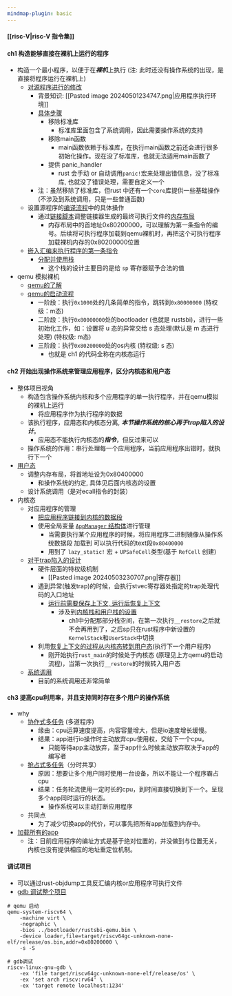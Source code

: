 ```yaml
---
mindmap-plugin: basic
---
```


#### [[risc-V|risc-V 指令集]]


#### ch1 构造能够直接在裸机上运行的程序
+ 构造一个最小程序，以便于在***裸机***上执行  (注: 此时还没有操作系统的出现，是直接将程序运行在裸机上)
	+ [对源程序进行的修改](https://rcore-os.cn/rCore-Tutorial-Book-v3/chapter1/2remove-std.html)
		+ 背景知识: [[Pasted image 20240501234747.png|应用程序执行环境]]
		+ [具体步骤](https://rcore-os.cn/rCore-Tutorial-Book-v3/chapter1/2remove-std.html)
			+ 移除标准库
				+ 标准库里面包含了系统调用，因此需要操作系统的支持
			+ 移除main函数
				+ main函数依赖于标准库，在执行main函数之前还会进行很多初始化操作。现在没了标准库，也就无法适用main函数了
			+ 提供 panic_handler
				+ rust 会手动 or 自动调用`panic!`宏来处理出错信息，没了标准库, 也就没了错误处理，需要自定义一个
		+ 注：虽然移除了标准库，但rust 中还有一个`core`库提供一些基础操作(不涉及到系统调用，只是一些普通函数)
	+ 设置源程序的[编译流程](https://rcore-os.cn/rCore-Tutorial-Book-v3/chapter1/3first-instruction-in-kernel1.html#id8)中的具体操作
		+ 通过[链接脚本](https://rcore-os.cn/rCore-Tutorial-Book-v3/chapter1/4first-instruction-in-kernel2.html#id4)调整链接器生成的最终可执行文件的[内存布局](https://rcore-os.cn/rCore-Tutorial-Book-v3/chapter1/3first-instruction-in-kernel1.html#id7)
			+ 内存布局中的首地址0x80200000，可以理解为第一条指令的编号。后续将可执行程序加载到qemu裸机时，再把这个可执行程序加载裸机内存的0x80200000位置
	+ [嵌入汇编来执行程序的第一条指令](https://rcore-os.cn/rCore-Tutorial-Book-v3/chapter1/4first-instruction-in-kernel2.html#id3)
		+ [分配并使用栈](https://rcore-os.cn/rCore-Tutorial-Book-v3/chapter1/5support-func-call.html#jump-practice)
			+ 这个栈的设计主要目的是给 `sp` 寄存器赋予合法的值
+ qemu 模拟裸机
	+ [qemu的了解](https://rcore-os.cn/rCore-Tutorial-Book-v3/chapter1/3first-instruction-in-kernel1.html#qemu)
	+ [qemu的启动流程](https://rcore-os.cn/rCore-Tutorial-Book-v3/chapter1/3first-instruction-in-kernel1.html#id5)
		+ 一阶段：执行`0x1000`处的几条简单的指令，跳转到`0x80000000` (特权级：m态)
		+ 二阶段：执行`0x80000000`处的bootloader (也就是 rustsbi)，进行一些初始化工作，如：设置将 u 态的异常交给 s 态处理(默认是 m 态进行处理) (特权级: m态)
		+ 三阶段：执行`0x80200000`处的os内核 (特权级: s 态)
			+ 也就是 ch1 的代码全称在内核态运行

#### ch2 开始出现操作系统来管理应用程序，区分内核态和用户态
+ 整体项目视角
	+ 构造包含操作系统内核和多个应用程序的单一执行程序，并在qemu模拟的裸机上运行
		+ 将应用程序作为执行程序的数据
	+ 该执行程序，应用态和内核态分离, ***本节操作系统的核心再于trap陷入的设计***。
		+ 应用态不能执行内核态的***指令***，但反过来可以
	+ 操作系统的作用：串行处理每一个应用程序，当前应用程序出错时，就执行下一个
+ [用户态](https://rcore-os.cn/rCore-Tutorial-Book-v3/chapter2/2application.html#id1)
	+ 调整内存布局，将首地址设为0x80400000
		+ 和操作系统的约定, 具体见后面内核态的设置
	+ 设计系统调用（是对ecall指令的封装）
+ 内核态
	+ 对应用程序的管理
		+ [把应用程序链接到内核的数据段](https://rcore-os.cn/rCore-Tutorial-Book-v3/chapter2/3batch-system.html#id3)
		+ 使用全局变量 [`AppManager` 结构体](https://rcore-os.cn/rCore-Tutorial-Book-v3/chapter2/3batch-system.html#id4)进行管理
			+ 当需要执行某个应用程序的时候，将应用程序二进制镜像从操作系统数据段 加载到 可以执行代码的text段`0x80400000`
			+ 用到了 `lazy_static!` 宏 + `UPSafeCell`类型(基于 `RefCell` 创建)
	+ [对于trap陷入的设计](https://rcore-os.cn/rCore-Tutorial-Book-v3/chapter2/4trap-handling.html)
		+ 硬件层面的特权级机制
			+ [[Pasted image 20240503230707.png|寄存器]]
		+ 遇到异常(触发trap)的时候，会执行stvec寄存器处指定的trap处理代码的入口地址
			+ [运行前需要保存上下文, 运行后恢复上下文](https://rcore-os.cn/rCore-Tutorial-Book-v3/chapter2/4trap-handling.html#id8)
				+ 涉及到[内核栈和用户栈的设置](https://rcore-os.cn/rCore-Tutorial-Book-v3/chapter2/4trap-handling.html#id7)
					+ ch1中分配那部分栈空间，在第一次执行`__restore`之后就不会再用到了，之后sp只在rust程序中新设置的`KernelStack`和`UserStack`中切换
		+ 利用[恢复上下文的过程从内核态转到用户态](https://rcore-os.cn/rCore-Tutorial-Book-v3/chapter2/4trap-handling.html#ch2-app-execution)(执行下一个用户程序)
			+ 刚开始执行`rust_main`的时候处于内核态 (原理见上方qemu的启动流程)，当第一次执行`__restore`的时候转入用户态
	+ [系统调用](https://rcore-os.cn/rCore-Tutorial-Book-v3/chapter2/4trap-handling.html#id10)
		+ 目前的系统调用还非常简单

#### ch3 提高cpu利用率，并且支持同时存在多个用户的操作系统
+ why
	+ [协作式多任务](https://rcore-os.cn/rCore-Tutorial-Book-v3/chapter3/0intro.html#id3) (多道程序)
		+ 缘由：cpu运算速度提高，内容容量增大，但是io速度增长缓慢。
		+ 结果：app进行io操作时主动放弃cpu使用权，交给下一个cpu。
			+ 只能等待app主动放弃，至于app什么时候主动放弃取决于app的编写者
	+ [抢占式多任务](https://rcore-os.cn/rCore-Tutorial-Book-v3/chapter3/0intro.html#id4)（分时共享）
		+ 原因：想要让多个用户同时使用一台设备，所以不能让一个程序霸占cpu
		+ 结果：任务轮流使用一定时长的cpu，到时间直接切换到下一个。呈现多个app同时运行的状态。
			+ 操作系统可以主动打断应用程序
	+ 共同点
		+ 为了减少切换app的代价，可以事先把所有app加载到内存中。
+ [加载所有的app](https://rcore-os.cn/rCore-Tutorial-Book-v3/chapter3/1multi-loader.html)
	+ 注：目前应用程序的编址方式是基于绝对位置的，并没做到与位置无关，内核也没有提供相应的地址重定位机制。



#### 调试项目
+ 可以通过rust-objdump工具反汇编内核or应用程序可执行文件
+ [gdb 调试整个项目](https://rcore-os.cn/rCore-Tutorial-Book-v3/chapter1/4first-instruction-in-kernel2.html#gdb)
```shell
# qemu 启动
qemu-system-riscv64 \
    -machine virt \
    -nographic \
    -bios ../bootloader/rustsbi-qemu.bin \
    -device loader,file=target/riscv64gc-unknown-none-elf/release/os.bin,addr=0x80200000 \
    -s -S
    
# gdb调试
riscv-linux-gnu-gdb \
    -ex 'file target/riscv64gc-unknown-none-elf/release/os' \
    -ex 'set arch riscv:rv64' \
    -ex 'target remote localhost:1234'
```


